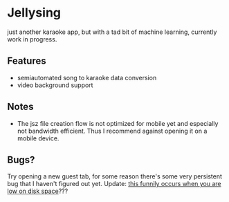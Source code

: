 # Jellysing
just another karaoke app, but with a tad bit of machine learning, currently work in progress.

## Features
* semiautomated song to karaoke data conversion
* video background support

## Notes
* The jsz file creation flow is not optimized for mobile yet and especially not bandwidth efficient. Thus I recommend against opening it on a mobile device.

## Bugs?
Try opening a new guest tab, for some reason there's some very persistent bug that I haven't figured out yet. Update: [this funnily occurs when you are low on disk space](https://github.com/gildas-lormeau/zip.js/issues/442)??? 